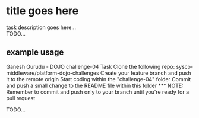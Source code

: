 # title goes here 
task description goes here...  
TODO...  

## example usage
Ganesh Gurudu - DOJO challenge-04
Task
Clone the following repo: sysco-middleware/platform-dojo-challenges
Create your feature branch and push it to the remote origin
Start coding within the "challenge-04" folder
Commit and push a small change to the README file within this folder
*** NOTE: Remember to commit and push only to your branch until you're ready for a pull request

TODO...
